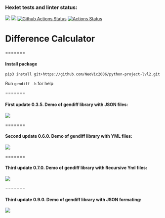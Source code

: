 ### Hexlet tests and linter status:
<a href="https://codeclimate.com/github/NeoVic2006/python-project-lvl2/test_coverage"><img src="https://api.codeclimate.com/v1/badges/5bc047f15d925f50a87a/test_coverage" /></a>
<a href="https://codeclimate.com/github/NeoVic2006/python-project-lvl2/maintainability"><img src="https://api.codeclimate.com/v1/badges/5bc047f15d925f50a87a/maintainability" /></a>
[![Github Actions Status](https://github.com/NeoVic2006/python-project-lvl2/workflows/Python%20CI/badge.svg)](https://github.com/NeoVic2006/python-project-lvl2/actions)
[![Actions Status](https://github.com/NeoVic2006/python-project-lvl2/workflows/hexlet-check/badge.svg)](https://github.com/NeoVic2006/python-project-lvl2/actions)

# Difference Calculator
=======

#### Install package
```
pip3 install git+https://github.com/NeoVic2006/python-project-lvl2.git
```
Run ```gendiff -h``` for help

=======

#### First update 0.3.5. Demo of gendiff library with JSON files:
<a href="https://asciinema.org/a/KDrosXZZCkWBvEdHnQS0AL2yS" target="_blank"><img src="https://asciinema.org/a/PC0cFNvfiJ0ITBHYiyaFHGzyu.svg" /></a>

=======

#### Second update 0.6.0. Demo of gendiff library with YML files:
<a href="https://asciinema.org/a/l8ZoGO5OEkUgdOnpqPADf3iAS" target="_blank"><img src="https://asciinema.org/a/PC0cFNvfiJ0ITBHYiyaFHGzyu.svg" /></a>

=======

#### Third update 0.7.0. Demo of gendiff library with Recursive Yml files:
<a href="https://asciinema.org/a/l8ZoGO5OEkUgdOnpqPADf3iAS" target="_blank"><img src="https://asciinema.org/a/PC0cFNvfiJ0ITBHYiyaFHGzyu.svg" /></a>

=======

#### Third update 0.9.0. Demo of gendiff library with JSON formating:
<a href="https://asciinema.org/a/l8ZoGO5OEkUgdOnpqPADf3iAS" target="_blank"><img src="https://asciinema.org/a/04FC5ynmaTrTrHlW7Icfh4Jyd.svg" /></a>

